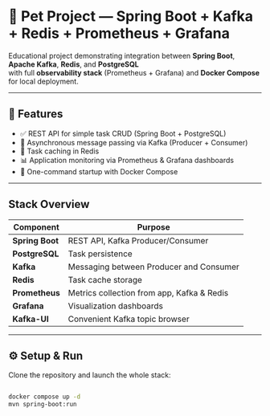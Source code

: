 # 🐾 Pet Project — Spring Boot + Kafka + Redis + Prometheus + Grafana

Educational project demonstrating integration between **Spring Boot**, **Apache Kafka**, **Redis**, and **PostgreSQL**  
with full **observability stack** (Prometheus + Grafana) and **Docker Compose** for local deployment.

---

## 🚀 Features

- ✅ REST API for simple task CRUD (Spring Boot + PostgreSQL)
- 📨 Asynchronous message passing via Kafka (Producer + Consumer)
- 💾 Task caching in Redis
- 📊 Application monitoring via Prometheus & Grafana dashboards
- 🧩 One-command startup with Docker Compose

---

## Stack Overview

| Component | Purpose |
|------------|----------|
| **Spring Boot** | REST API, Kafka Producer/Consumer |
| **PostgreSQL** | Task persistence |
| **Kafka** | Messaging between Producer and Consumer |
| **Redis** | Task cache storage |
| **Prometheus** | Metrics collection from app, Kafka & Redis |
| **Grafana** | Visualization dashboards |
| **Kafka-UI** | Convenient Kafka topic browser |

---


## ⚙️ Setup & Run

Clone the repository and launch the whole stack:

```bash

docker compose up -d
mvn spring-boot:run